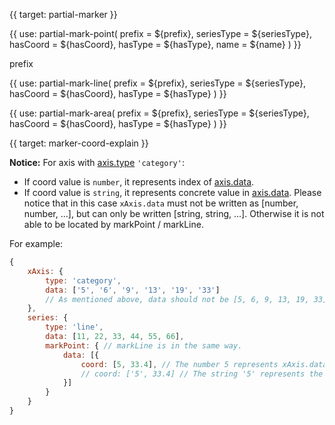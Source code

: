 
{{ target: partial-marker }}

{{ use: partial-mark-point(
    prefix = ${prefix},
    seriesType = ${seriesType},
    hasCoord = ${hasCoord},
    hasType = ${hasType},
    name = ${name}
) }}

prefix

{{ use: partial-mark-line(
    prefix = ${prefix},
    seriesType = ${seriesType},
    hasCoord = ${hasCoord},
    hasType = ${hasType}
) }}

{{ use: partial-mark-area(
    prefix = ${prefix},
    seriesType = ${seriesType},
    hasCoord = ${hasCoord},
    hasType = ${hasType}
) }}



{{ target: marker-coord-explain }}

**Notice:** For axis with [axis.type](~xAixs.type) `'category'`:

+ If coord value is `number`, it represents index of [axis.data](~xAxis.data).
+ If coord value is `string`, it represents concrete value in [axis.data](~xAxis.data). Please notice that in this case `xAxis.data` must not be written as [number, number, ...], but can only be written [string, string, ...]. Otherwise it is not able to be located by markPoint / markLine.

For example:
```javascript
{
    xAxis: {
        type: 'category',
        data: ['5', '6', '9', '13', '19', '33']
        // As mentioned above, data should not be [5, 6, 9, 13, 19, 33] here.
    },
    series: {
        type: 'line',
        data: [11, 22, 33, 44, 55, 66],
        markPoint: { // markLine is in the same way.
            data: [{
                coord: [5, 33.4], // The number 5 represents xAxis.data[5], that is, '33'.
                // coord: ['5', 33.4] // The string '5' represents the '5' in xAxis.data.
            }]
        }
    }
}
```

